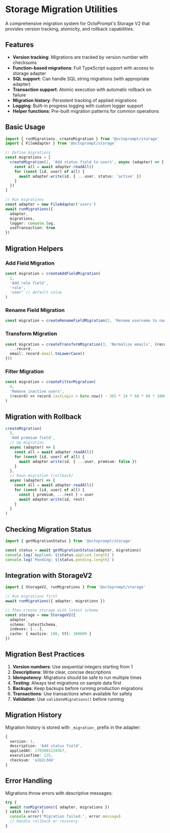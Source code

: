 # Storage Migration Utilities

A comprehensive migration system for OctoPrompt's Storage V2 that provides version tracking, atomicity, and rollback capabilities.

## Features

- **Version tracking**: Migrations are tracked by version number with checksums
- **Function-based migrations**: Full TypeScript support with access to storage adapter
- **SQL support**: Can handle SQL string migrations (with appropriate adapter)
- **Transaction support**: Atomic execution with automatic rollback on failure
- **Migration history**: Persistent tracking of applied migrations
- **Logging**: Built-in progress logging with custom logger support
- **Helper functions**: Pre-built migration patterns for common operations

## Basic Usage

```typescript
import { runMigrations, createMigration } from '@octoprompt/storage'
import { FileAdapter } from '@octoprompt/storage'

// Define migrations
const migrations = [
  createMigration(1, 'Add status field to users', async (adapter) => {
    const all = await adapter.readAll()
    for (const [id, user] of all) {
      await adapter.write(id, { ...user, status: 'active' })
    }
  })
]

// Run migrations
const adapter = new FileAdapter('users')
await runMigrations({
  adapter,
  migrations,
  logger: console.log,
  useTransaction: true
})
```

## Migration Helpers

### Add Field Migration

```typescript
const migration = createAddFieldMigration(
  1,
  'Add role field',
  'role',
  'user' // default value
)
```

### Rename Field Migration

```typescript
const migration = createRenameFieldMigration(2, 'Rename username to name', 'username', 'name')
```

### Transform Migration

```typescript
const migration = createTransformMigration(3, 'Normalize emails', (record) => ({
  ...record,
  email: record.email.toLowerCase()
}))
```

### Filter Migration

```typescript
const migration = createFilterMigration(
  4,
  'Remove inactive users',
  (record) => record.lastLogin > Date.now() - 365 * 24 * 60 * 60 * 1000
)
```

## Migration with Rollback

```typescript
createMigration(
  5,
  'Add premium field',
  // Up migration
  async (adapter) => {
    const all = await adapter.readAll()
    for (const [id, user] of all) {
      await adapter.write(id, { ...user, premium: false })
    }
  },
  // Down migration (rollback)
  async (adapter) => {
    const all = await adapter.readAll()
    for (const [id, user] of all) {
      const { premium, ...rest } = user
      await adapter.write(id, rest)
    }
  }
)
```

## Checking Migration Status

```typescript
import { getMigrationStatus } from '@octoprompt/storage'

const status = await getMigrationStatus(adapter, migrations)
console.log(`Applied: ${status.applied.length}`)
console.log(`Pending: ${status.pending.length}`)
```

## Integration with StorageV2

```typescript
import { StorageV2, runMigrations } from '@octoprompt/storage'

// Run migrations first
await runMigrations({ adapter, migrations })

// Then create storage with latest schema
const storage = new StorageV2({
  adapter,
  schema: latestSchema,
  indexes: [...],
  cache: { maxSize: 100, ttl: 300000 }
})
```

## Migration Best Practices

1. **Version numbers**: Use sequential integers starting from 1
2. **Descriptions**: Write clear, concise descriptions
3. **Idempotency**: Migrations should be safe to run multiple times
4. **Testing**: Always test migrations on sample data first
5. **Backups**: Keep backups before running production migrations
6. **Transactions**: Use transactions when available for safety
7. **Validation**: Use `validateMigrations()` before running

## Migration History

Migration history is stored with `_migration_` prefix in the adapter:

```typescript
{
  version: 1,
  description: 'Add status field',
  appliedAt: 1703001234567,
  executionTime: 125,
  checksum: 'a1b2c3d4'
}
```

## Error Handling

Migrations throw errors with descriptive messages:

```typescript
try {
  await runMigrations({ adapter, migrations })
} catch (error) {
  console.error('Migration failed:', error.message)
  // Handle rollback or recovery
}
```
